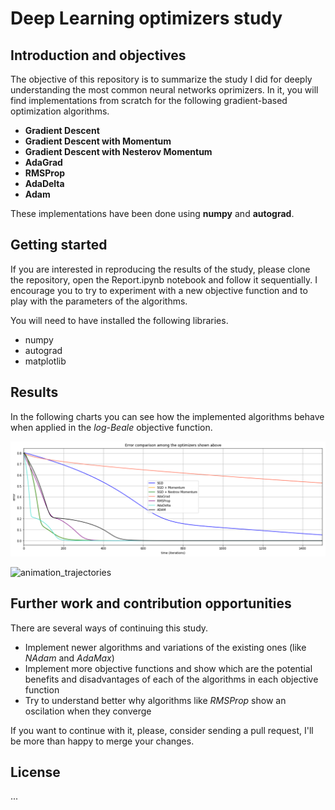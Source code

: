 # Deep Learning optimizers study

## Introduction and objectives
The objective of this repository is to summarize the study I did for deeply understanding the most common neural networks oprimizers. In it, you will find implementations from scratch for the following gradient-based optimization algorithms.

- **Gradient Descent**
- **Gradient Descent with Momentum**
- **Gradient Descent with Nesterov Momentum**
- **AdaGrad**
- **RMSProp**
- **AdaDelta**
- **Adam**

These implementations have been done using **numpy** and **autograd**.

## Getting started
If you are interested in reproducing the results of the study, please clone the repository, open the Report.ipynb notebook and follow it sequentially. I encourage you to try to experiment with a new objective function and to play with the parameters of the algorithms. 

You will need to have installed the following libraries.
- numpy
- autograd
- matplotlib

## Results
In the following charts you can see how the implemented algorithms behave when applied in the *log-Beale* objective function.

![error_evolution](./img/errors.png)

![animation_trajectories](./img/trajectories.gif)

## Further work and contribution opportunities
There are several ways of continuing this study.
- Implement newer algorithms and variations of the existing ones (like *NAdam* and *AdaMax*)
- Implement more objective functions and show which are the potential benefits and disadvantages of each of the algorithms in each objective function
- Try to understand better why algorithms like *RMSProp* show an oscilation when they converge

If you want to continue with it, please, consider sending a pull request, I'll be more than happy to merge your changes.

## License
...